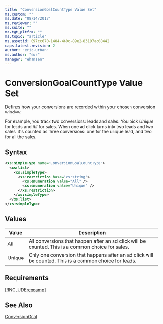 ```yaml
---
title: "ConversionGoalCountType Value Set"
ms.custom: ""
ms.date: "08/14/2017"
ms.reviewer: ""
ms.suite: ""
ms.tgt_pltfrm: ""
ms.topic: "article"
ms.assetid: 097cc670-1404-460c-89e2-83197ad08442
caps.latest.revision: 2
author: "eric-urban"
ms.author: "eur"
manager: "ehansen"
---
```

# ConversionGoalCountType Value Set
Defines how your conversions are recorded within your chosen conversion window.

For example, you track two conversions: leads and sales. You pick *Unique* for leads and *All* for sales. When one ad click turns into two leads and two sales, it's counted as three conversions: one for the unique lead, and two for all the sales. 

## Syntax

```xml
<xs:simpleType name="ConversionGoalCountType">
  <xs:list>
    <xs:simpleType>
      <xs:restriction base="xs:string">
        <xs:enumeration value="All" />
        <xs:enumeration value="Unique" />
      </xs:restriction>
    </xs:simpleType>
  </xs:list>
</xs:simpleType>
```

## Values

|Value|Description|
|---------|---------------|
|All|All conversions that happen after an ad click will be counted. This is a common choice for sales.|
|Unique|Only one conversion that happens after an ad click will be counted. This is a common choice for leads.|

## Requirements
[!INCLUDE[reqcamp](../campaign-api/includes/reqcamp.md)]

## See Also
[ConversionGoal](../campaign-api/conversiongoal-data-object.md)


